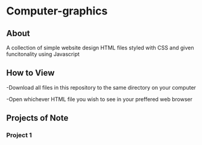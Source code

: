 # Computer-graphics


## About

A collection of simple website design HTML files styled with CSS and given funcitonality using Javascript


## How to View 

-Download all files in this repository to the same directory on your computer

-Open whichever HTML file you wish to see in your preffered web browser


## Projects of Note

### Project 1




